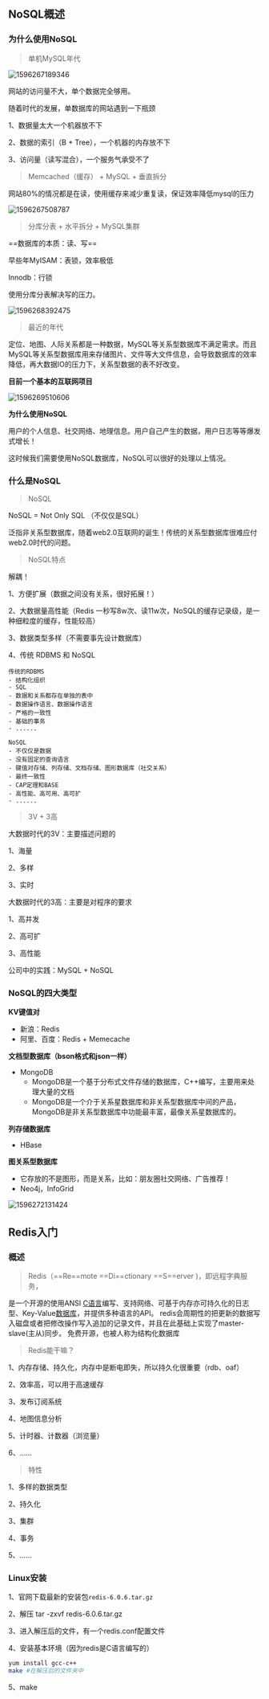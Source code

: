 ## NoSQL概述

### 为什么使用NoSQL

> 单机MySQL年代

![1596267189346](redis%E5%AD%A6%E4%B9%A0%E7%AC%94%E8%AE%B0.images/1596267189346.png)

网站的访问量不大，单个数据完全够用。

随着时代的发展，单数据库的网站遇到一下瓶颈

1、数据量太大一个机器放不下

2、数据的索引（B + Tree），一个机器的内存放不下

3、访问量（读写混合），一个服务气承受不了

> Memcached（缓存） + MySQL + 垂直拆分

网站80%的情况都是在读，使用缓存来减少重复读，保证效率降低mysql的压力

![1596267508787](redis%E5%AD%A6%E4%B9%A0%E7%AC%94%E8%AE%B0.images/1596267508787.png)

> 分库分表 + 水平拆分 + MySQL集群

==数据库的本质：读、写==

早些年MyISAM：表锁，效率极低

Innodb：行锁

使用分库分表解决写的压力。

![1596268392475](redis%E5%AD%A6%E4%B9%A0%E7%AC%94%E8%AE%B0.images/1596268392475.png)

> 最近的年代

定位、地图、人际关系都是一种数据，MySQL等关系型数据库不满足需求。而且MySQL等关系型数据库用来存储图片、文件等大文件信息，会导致数据库的效率降低，再大数据IO的压力下，关系型数据的表不好改变。

**目前一个基本的互联网项目**

![1596269510606](redis%E5%AD%A6%E4%B9%A0%E7%AC%94%E8%AE%B0.images/1596269510606.png)

**为什么使用NoSQL**

用户的个人信息、社交网络、地理信息。用户自己产生的数据，用户日志等等爆发式增长！

这时候我们需要使用NoSQL数据库，NoSQL可以很好的处理以上情况。

### 什么是NoSQL

> NoSQL

NoSQL = Not Only SQL （不仅仅是SQL）

泛指非关系型数据库，随着web2.0互联网的诞生！传统的关系型数据库很难应付web2.0时代的问题。

> NoSQL特点

解耦！

1、方便扩展（数据之间没有关系，很好拓展！）

2、大数据量高性能（Redis 一秒写8w次、读11w次，NoSQL的缓存记录级，是一种细粒度的缓存，性能较高）

3、数据类型多样（不需要事先设计数据库）

4、传统 RDBMS 和 NoSQL

```
传统的RDBMS
- 结构化组织
- SQL
- 数据和关系都存在单独的表中
- 数据操作语言、数据操作语言
- 严格的一致性
- 基础的事务
- ......
```

```
NoSQL
- 不仅仅是数据
- 没有固定的查询语言
- 键值对存储、列存储、文档存储、图形数据库（社交关系）
- 最终一致性
- CAP定理和BASE
- 高性能、高可用、高可扩
- ......
```

> 3V + 3高

大数据时代的3V：主要描述问题的

1、海量

2、多样

3、实时

大数据时代的3高：主要是对程序的要求

1、高并发

2、高可扩

3、高性能

公司中的实践：MySQL + NoSQL

### NoSQL的四大类型

**KV键值对**

- 新浪：Redis
- 阿里、百度：Redis + Memecache

**文档型数据库（bson格式和json一样）**

- MongoDB
  - MongoDB是一个基于分布式文件存储的数据库，C++编写，主要用来处理大量的文档
  - MongoDB是一个介于关系星数据库和非关系型数据库中间的产品，MongoDB是非关系型数据库中功能最丰富，最像关系星数据库的。

**列存储数据库**

- HBase

**图关系型数据库**

- 它存放的不是图形，而是关系，比如：朋友圈社交网络、广告推荐！
- Neo4j，InfoGrid

![1596272131424](redis%E5%AD%A6%E4%B9%A0%E7%AC%94%E8%AE%B0.images/1596272131424.png)

## Redis入门

### 概述

> Redis（==Re==mote ==Di==ctionary ==S==erver )，即远程字典服务，

是一个开源的使用ANSI [C语言](https://baike.baidu.com/item/C语言)编写、支持网络、可基于内存亦可持久化的日志型、Key-Value[数据库](https://baike.baidu.com/item/数据库/103728)，并提供多种语言的API。 redis会周期性的把更新的数据写入磁盘或者把修改操作写入追加的记录文件，并且在此基础上实现了master-slave(主从)同步。 免费开源，也被人称为结构化数据库

> Redis能干嘛？

1、内存存储、持久化，内存中是断电即失，所以持久化很重要（rdb、oaf）

2、效率高，可以用于高速缓存

3、发布订阅系统

4、地图信息分析

5、计时器、计数器（浏览量）

6、......

> 特性

1、多样的数据类型

2、持久化

3、集群

4、事务

5、......

### Linux安装

1、官网下载最新的安装包`redis-6.0.6.tar.gz`

2、解压   tar -zxvf redis-6.0.6.tar.gz

3、进入解压后的文件，有一个redis.conf配置文件

4、安装基本环境（因为redis是C语言编写的）

```bash
yum install gcc-c++
make #在解压后的文件夹中
```

5、make